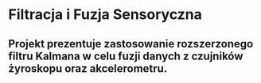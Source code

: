 # Filtracja i Fuzja Sensoryczna

## Projekt prezentuje zastosowanie rozszerzonego filtru Kalmana w celu fuzji danych z czujników żyroskopu oraz akcelerometru.